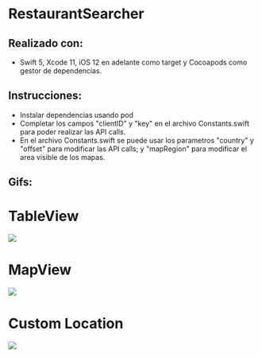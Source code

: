 # RestaurantSearcher

## Realizado con: 
- Swift 5, Xcode 11, iOS 12 en adelante como target y Cocoapods como gestor de dependencias. 

## Instrucciones: 
- Instalar dependencias usando pod 
- Completar los campos "clientID" y "key" en el archivo Constants.swift para poder realizar las API calls. 
- En el archivo Constants.swift se puede usar los parametros "country" y "offset" para modificar las API calls; y "mapRegion" para modificar el area visible de los mapas. 

## Gifs: 
# TableView 
![](https://github.com/gonzalof95/RestaurantSearcher/blob/master/tableView.gif)
# MapView 
![](https://github.com/gonzalof95/RestaurantSearcher/blob/master/mapView.gif)
# Custom Location
![](https://github.com/gonzalof95/RestaurantSearcher/blob/master/customMap.gif)
